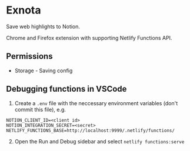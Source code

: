 # Exnota

Save web highlights to Notion.

Chrome and Firefox extension with supporting Netlify Functions API.

## Permissions
- Storage - Saving config

## Debugging functions in VSCode
1. Create a `.env` file with the neccessary environment variables (don't commit this file), e.g.
```
NOTION_CLIENT_ID=<client id>
NOTION_INTEGRATION_SECRET=<secret>
NETLIFY_FUNCTIONS_BASE=http://localhost:9999/.netlify/functions/
```

2. Open the Run and Debug sidebar and select `netlify functions:serve`